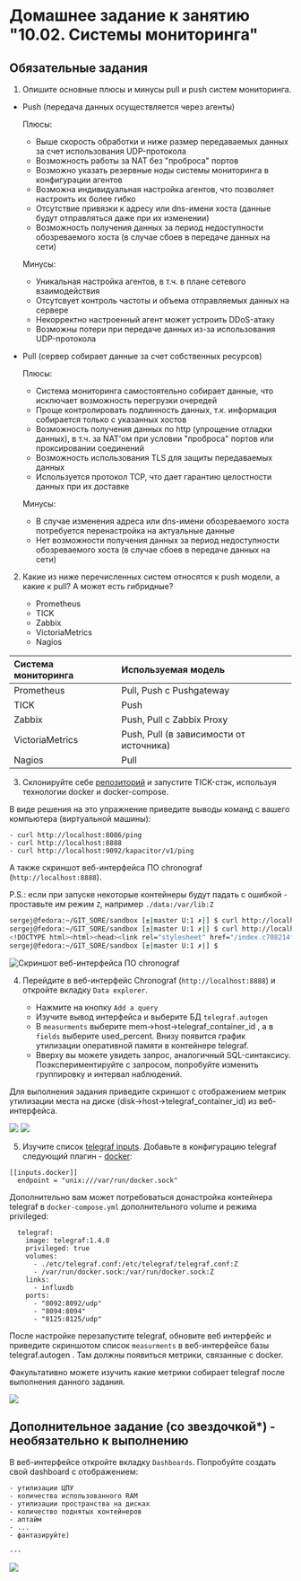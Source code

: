 # Домашнее задание к занятию "10.02. Системы мониторинга"

## Обязательные задания

1. Опишите основные плюсы и минусы pull и push систем мониторинга.

- Push (передача данных осуществляется через агенты)

    Плюсы:
    - Выше скорость обработки и ниже размер передаваемых данных за счет использования UDP-протокола
    - Возможность работы за NAT без "проброса" портов
    - Возможно указать резервные ноды системы мониторинга в конфигурации агентов
    - Возможна индивидуальная настройка агентов, что позволяет настроить их более гибко
    - Отсутствие привязки к адресу или dns-имени хоста (данные будут отправляться даже при их изменении)
    - Возможность получения данных за период недоступности обозреваемого хоста (в случае сбоев в передаче данных на сети)

    Минусы:
    - Уникальная настройка агентов, в т.ч. в плане сетевого взаимодействия
    - Отсутсвует контроль частоты и объема отправляемых данных на сервере
    - Некорректно настроенный агент может устроить DDoS-атаку
    - Возможны потери при передаче данных из-за использования UDP-протокола 

- Pull (сервер собирает данные за счет собственных ресурсов)

    Плюсы:
    - Система мониторинга самостоятельно собирает данные, что исключает возможность перегрузки очередей
    - Проще контролировать подлинность данных, т.к. информация собирается только с указанных хостов
    - Возможность получения данных по http (упрощение отладки данных), в т.ч. за NAT'ом при условии "проброса" портов или проксировании соединений
    - Возможность использования TLS для защиты передаваемых данных
    - Используется протокол TCP, что дает гарантию целостности данных при их доставке

    Минусы:
    - В случае изменения адреса или dns-имени обозреваемого хоста потребуется перенастройка на актуальные данные
    - Нет возможности получения данных за период недоступности обозреваемого хоста (в случае сбоев в передаче данных на сети)

2. Какие из ниже перечисленных систем относятся к push модели, а какие к pull? А может есть гибридные?

    - Prometheus 
    - TICK
    - Zabbix
    - VictoriaMetrics
    - Nagios

|Система мониторинга|Используемая модель|
|:---|:---|
|Prometheus|Pull, Push с Pushgateway|
|TICK|Push|
|Zabbix|Push, Pull с Zabbix Proxy|
|VictoriaMetrics|Push, Pull (в зависимости от источника)|
|Nagios|Pull|

3. Склонируйте себе [репозиторий](https://github.com/influxdata/sandbox/tree/master) и запустите TICK-стэк, 
используя технологии docker и docker-compose.

В виде решения на это упражнение приведите выводы команд с вашего компьютера (виртуальной машины):

    - curl http://localhost:8086/ping
    - curl http://localhost:8888
    - curl http://localhost:9092/kapacitor/v1/ping

А также скриншот веб-интерфейса ПО chronograf (`http://localhost:8888`). 

P.S.: если при запуске некоторые контейнеры будут падать с ошибкой - проставьте им режим `Z`, например
`./data:/var/lib:Z`

```bash
sergej@fedora:~/GIT_SORE/sandbox [±|master U:1 ✗|] $ curl http://localhost:8086/ping
sergej@fedora:~/GIT_SORE/sandbox [±|master U:1 ✗|] $ curl http://localhost:8888
<!DOCTYPE html><html><head><link rel="stylesheet" href="/index.c708214f.css"><meta http-equiv="Content-type" content="text/html; charset=utf-8"><title>Chronograf</title><link rel="icon shortcut" href="/favicon.70d63073.ico"></head><body> <div id="react-root" data-basepath=""></div> <script type="module" src="/index.e81b88ee.js"></script><script src="/index.a6955a67.js" nomodule="" defer></script> </body></html>sergej@fedora:~/GIT_SORE/sandbox [±|master U:1 ✗|] $ curl http://localhost:9092/kapacitor/v1/ping
sergej@fedora:~/GIT_SORE/sandbox [±|master U:1 ✗|] $ 
```
![Cкриншот веб-интерфейса ПО chronograf](https://github.com/Sergej1024/mnt-homeworks/blob/MNT-13/10-monitoring-02-systems/imag/3.1.png)

4. Перейдите в веб-интерфейс Chronograf (`http://localhost:8888`) и откройте вкладку `Data explorer`.

    - Нажмите на кнопку `Add a query`
    - Изучите вывод интерфейса и выберите БД `telegraf.autogen`
    - В `measurments` выберите mem->host->telegraf_container_id , а в `fields` выберите used_percent. 
    Внизу появится график утилизации оперативной памяти в контейнере telegraf.
    - Вверху вы можете увидеть запрос, аналогичный SQL-синтаксису. 
    Поэкспериментируйте с запросом, попробуйте изменить группировку и интервал наблюдений.

Для выполнения задания приведите скриншот с отображением метрик утилизации места на диске 
(disk->host->telegraf_container_id) из веб-интерфейса.

![](https://github.com/Sergej1024/mnt-homeworks/blob/MNT-13/10-monitoring-02-systems/imag/4.1.png)
![](https://github.com/Sergej1024/mnt-homeworks/blob/MNT-13/10-monitoring-02-systems/imag/4.2.png)

5. Изучите список [telegraf inputs](https://github.com/influxdata/telegraf/tree/master/plugins/inputs). 
Добавьте в конфигурацию telegraf следующий плагин - [docker](https://github.com/influxdata/telegraf/tree/master/plugins/inputs/docker):
```
[[inputs.docker]]
  endpoint = "unix:///var/run/docker.sock"
```

Дополнительно вам может потребоваться донастройка контейнера telegraf в `docker-compose.yml` дополнительного volume и 
режима privileged:
```
  telegraf:
    image: telegraf:1.4.0
    privileged: true
    volumes:
      - ./etc/telegraf.conf:/etc/telegraf/telegraf.conf:Z
      - /var/run/docker.sock:/var/run/docker.sock:Z
    links:
      - influxdb
    ports:
      - "8092:8092/udp"
      - "8094:8094"
      - "8125:8125/udp"
```

После настройке перезапустите telegraf, обновите веб интерфейс и приведите скриншотом список `measurments` в 
веб-интерфейсе базы telegraf.autogen . Там должны появиться метрики, связанные с docker.

Факультативно можете изучить какие метрики собирает telegraf после выполнения данного задания.

![](https://github.com/Sergej1024/mnt-homeworks/blob/MNT-13/10-monitoring-02-systems/imag/5.1.png)

## Дополнительное задание (со звездочкой*) - необязательно к выполнению

В веб-интерфейсе откройте вкладку `Dashboards`. Попробуйте создать свой dashboard с отображением:

    - утилизации ЦПУ
    - количества использованного RAM
    - утилизации пространства на дисках
    - количество поднятых контейнеров
    - аптайм
    - ...
    - фантазируйте)
    
    ---

![](https://github.com/Sergej1024/mnt-homeworks/blob/MNT-13/10-monitoring-02-systems/imag/6.png)